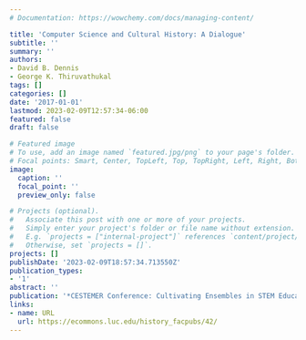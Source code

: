 ```yaml
---
# Documentation: https://wowchemy.com/docs/managing-content/

title: 'Computer Science and Cultural History: A Dialogue'
subtitle: ''
summary: ''
authors:
- David B. Dennis
- George K. Thiruvathukal
tags: []
categories: []
date: '2017-01-01'
lastmod: 2023-02-09T12:57:34-06:00
featured: false
draft: false

# Featured image
# To use, add an image named `featured.jpg/png` to your page's folder.
# Focal points: Smart, Center, TopLeft, Top, TopRight, Left, Right, BottomLeft, Bottom, BottomRight.
image:
  caption: ''
  focal_point: ''
  preview_only: false

# Projects (optional).
#   Associate this post with one or more of your projects.
#   Simply enter your project's folder or file name without extension.
#   E.g. `projects = ["internal-project"]` references `content/project/deep-learning/index.md`.
#   Otherwise, set `projects = []`.
projects: []
publishDate: '2023-02-09T18:57:34.713550Z'
publication_types:
- '1'
abstract: ''
publication: '*CESTEMER Conference: Cultivating Ensembles in STEM Education and Research*'
links:
- name: URL
  url: https://ecommons.luc.edu/history_facpubs/42/
---
```

